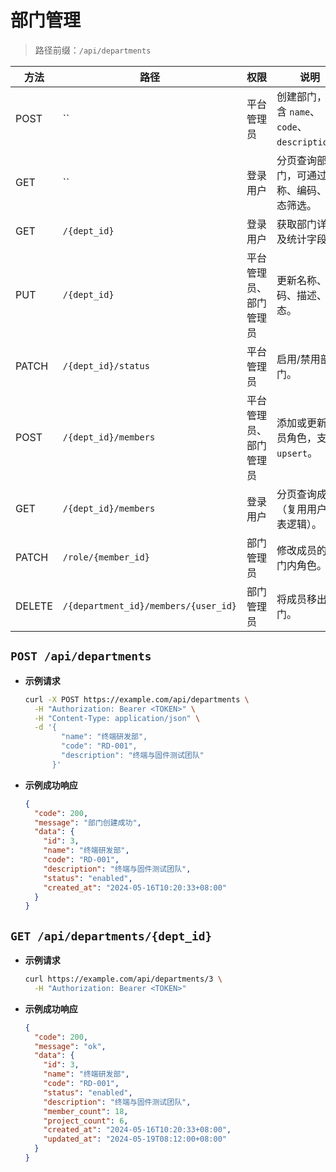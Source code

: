 # 部门管理
> 路径前缀：`/api/departments`

| 方法 | 路径 | 权限 | 说明 |
| --- | --- | --- | --- |
| POST | `` | 平台管理员 | 创建部门，包含 `name`、`code`、`description`。|
| GET | `` | 登录用户 | 分页查询部门，可通过名称、编码、状态筛选。|
| GET | `/{dept_id}` | 登录用户 | 获取部门详情及统计字段。|
| PUT | `/{dept_id}` | 平台管理员、部门管理员 | 更新名称、编码、描述、状态。|
| PATCH | `/{dept_id}/status` | 平台管理员 | 启用/禁用部门。|
| POST | `/{dept_id}/members` | 平台管理员、部门管理员 | 添加或更新成员角色，支持 `upsert`。|
| GET | `/{dept_id}/members` | 登录用户 | 分页查询成员（复用用户列表逻辑）。|
| PATCH | `/role/{member_id}` | 部门管理员 | 修改成员的部门内角色。|
| DELETE | `/{department_id}/members/{user_id}` | 部门管理员 | 将成员移出部门。|

## `POST /api/departments`
- **示例请求**
  ```bash
  curl -X POST https://example.com/api/departments \
    -H "Authorization: Bearer <TOKEN>" \
    -H "Content-Type: application/json" \
    -d '{
          "name": "终端研发部",
          "code": "RD-001",
          "description": "终端与固件测试团队"
        }'
  ```
- **示例成功响应**
  ```json
  {
    "code": 200,
    "message": "部门创建成功",
    "data": {
      "id": 3,
      "name": "终端研发部",
      "code": "RD-001",
      "description": "终端与固件测试团队",
      "status": "enabled",
      "created_at": "2024-05-16T10:20:33+08:00"
    }
  }
  ```

## `GET /api/departments/{dept_id}`
- **示例请求**
  ```bash
  curl https://example.com/api/departments/3 \
    -H "Authorization: Bearer <TOKEN>"
  ```
- **示例成功响应**
  ```json
  {
    "code": 200,
    "message": "ok",
    "data": {
      "id": 3,
      "name": "终端研发部",
      "code": "RD-001",
      "status": "enabled",
      "description": "终端与固件测试团队",
      "member_count": 18,
      "project_count": 6,
      "created_at": "2024-05-16T10:20:33+08:00",
      "updated_at": "2024-05-19T08:12:00+08:00"
    }
  }
  ```
